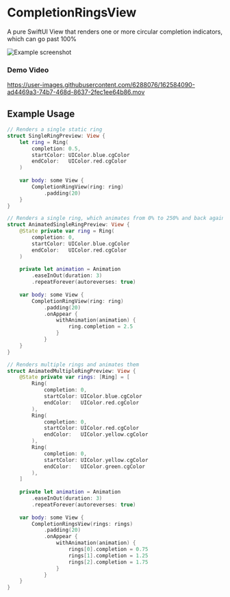 # CompletionRingsView

A pure SwiftUI View that renders one or more circular completion indicators, which can go past 100%

<img src="https://user-images.githubusercontent.com/6288076/162584258-bb0c3969-449f-4d77-96ff-2f6b8843b3c8.png" align="center" alt="Example screenshot" />

### Demo Video
https://user-images.githubusercontent.com/6288076/162584090-ad4469a3-74b7-468d-8637-2fec1ee64b86.mov


## Example Usage

```swift
// Renders a single static ring
struct SingleRingPreview: View {
    let ring = Ring(
        completion: 0.5,
        startColor: UIColor.blue.cgColor
        endColor:   UIColor.red.cgColor
    )
    
    var body: some View {
        CompletionRingView(ring: ring)
            .padding(20)
    }
}

// Renders a single ring, which animates from 0% to 250% and back again
struct AnimatedSingleRingPreview: View {
    @State private var ring = Ring(
        completion: 0,
        startColor: UIColor.blue.cgColor
        endColor:   UIColor.red.cgColor
    )
    
    private let animation = Animation
        .easeInOut(duration: 3)
        .repeatForever(autoreverses: true)
    
    var body: some View {
        CompletionRingView(ring: ring)
            .padding(20)
            .onAppear {
                withAnimation(animation) {
                    ring.completion = 2.5
                }
            }
    }
}

// Renders multiple rings and animates them
struct AnimatedMultipleRingPreview: View {
    @State private var rings: [Ring] = [
        Ring(
            completion: 0,
            startColor: UIColor.blue.cgColor
            endColor:   UIColor.red.cgColor
        ),
        Ring(
            completion: 0,
            startColor: UIColor.red.cgColor
            endColor:   UIColor.yellow.cgColor
        ),
        Ring(
            completion: 0,
            startColor: UIColor.yellow.cgColor
            endColor:   UIColor.green.cgColor
        ),
    ]
    
    private let animation = Animation
        .easeInOut(duration: 3)
        .repeatForever(autoreverses: true)
    
    var body: some View {
        CompletionRingsView(rings: rings)
            .padding(20)
            .onAppear {
                withAnimation(animation) {
                    rings[0].completion = 0.75
                    rings[1].completion = 1.25
                    rings[2].completion = 1.75
                }
            }
    }
}
```
